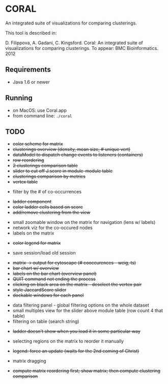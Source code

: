 CORAL
=====

An integrated suite of visualizations for comparing clusterings.

This tool is described in:

D. Filippova, A. Gadani, C. Kingsford. Coral: An integrated suite of visualizations
for comparing clusterings. To appear: BMC Bioinformatics. 2012

Requirements
-------------
 - Java 1.6 or newer

Running
--------------
 - on MacOS: use Coral.app
 - from command line: <code>./coral</code>

TODO
--------------
+ ~~color scheme for matrix~~
+ ~~clusterings overview (density, mean size, # unique vert)~~
+ ~~dataModel to dispatch change events to listeners (containers)~~
+ ~~row reordering~~
+ ~~2 clusterings comparison table~~
+ ~~slider to cut off J.score in module-module table~~
+ ~~clusterings comparison by metrics~~
+ ~~vertex table~~
- filter by the # of co-occurrences
+ ~~ladder component~~
+ ~~color ladder cells based on score~~
+ ~~add/remove clustering from the view~~
- small zoomable window on the matrix for navigation (lens w/ labels)
- network viz for the co-occured nodes
- labels on the matrix
+ ~~color legend for matrix~~
- save session/load old session
+ ~~matrix -> output for cytoscape (# cooccurences - weig, ts)~~
+ ~~bar chart w/ overview~~
+ ~~labels on the bar chart (overview panel)~~
+ ~~QUIT command not ending the process~~
+ ~~clicking on black area on the matrix - deselect the vertex pair~~
+ ~~style JaccardScore slider~~
+ ~~dockable windows for each panel~~
- data filtering panel - global filtering options on the whole dataset
- small multiples view for the slider above module table (row count 4 that table)
- filtering on table (search string)
+ ~~ladder doesn't show when you load it in some particular way~~
- selecting regions on the matrix to reorder it manually
+ ~~legend: forсe an update (waits for the 2nd coming of Christ)~~
- matrix dragging
+ ~~compute matrix reordering first; show matrix; then compute clustering comparison~~
